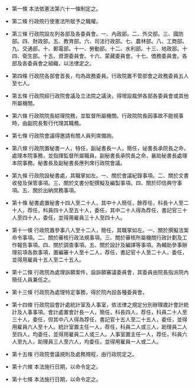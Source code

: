 * 第一條 本法依憲法第六十一條制定之。

* 第二條 行政院行使憲法所賦予之職權。

* 第三條 行政院設左列各部及各委員會。一、內政部。二、外交部。三、國防部。四、財政部。五、教育部。六、司法行政部。七、農林部。八、工商部。九、交通部。十、郵電部。十一、勞動部。十二、水利部。十三、地政部。十四、衛生部。十五、資源委員會。十六、蒙藏委員會。十七、僑務委員會。各部及各委員會之組織，以法律定之。

* 第四條 行政院各部會首長，均為政務委員。行政院置不管部會之政務委員五人至七人。

* 第五條 行政院經行政院會議及立法院之議決，得增設裁併各部各委員會或其他所屬機關。

* 第六條 行政院院長綜理院務，並監督所屬機關。行政院院長因事故不能視事時，由副院長暫行代理其職務。

* 第七條 行政院會議得邀請有關人員列席備詢。

* 第八條 行政院置秘書一人，特任，副祕書長一人，簡任，祕書長承院長之命，處理本院事務，並指揮監督所屬職員，副秘書長承院長之命，襄助秘書長處理本院事務。秘書長及副秘書長應列席行政院會議。

* 第九條 行政院設秘書處，其職掌如左。一、關於會議紀錄事項。二、關於文書收發及保管事項。三、關於文書分配撰擬及編製事項。四、關於印信典守事項。五、關於出納庶務事項。

* 第十條 秘書處置秘書十四人至二十人，其中十人簡任，餘荐任，科長十人至二十人，荐任，科員四十人至五十人，委任，其中二十人得為荐任，書記官三十人至四十人，委任，並得用雇員三十人至四十人。

* 第十一條 行政院置參事八人至十二人，簡任，其職掌如左。一、關於撰擬法案命令事項。二、關於審核行政法規事項。三、關於審核所屬機關行政計劃及工作報告事項。四、關於調查事項。五、關於設計及編譯等事項。為輔助參事辦理前項各款事項，置編審十人至十二人，荐任，書記官十人至二十人，委任，並得用雇員十五人至二十五人。

* 第十二條 行政院為處理訴願案件，設訴願審議委員會，其委員由院長指派院內簡任人員兼任之。

* 第十三條 行政院為處理特定事務，得於院內設各種委員會。

* 第十四條 行政院設會計處統計室及人事室，依法律之規定分別辦理歲計會計統計及人事事項。會計處置會計長一人，簡任，科長四人，荐任，科員二十人至三十人，委任，但其中八人得為荐任，書記官十五人至二十五人，委任，並得用雇員六人至十人。統計室置主任一人，荐任，科員二人或三人，助理員二人至四人，均委任，並得用雇員二人或三人。人事室置主任一人，荐任，科員六人至九人，助理員三人至六人，均委任，並得用雇員一人或二人。

* 第十五條 行政院會議規則及處務規程，由行政院定之。

* 第十六條 本法施行日期，以命令定之。

* 第十七條 本法施行日期，以命令定之。

